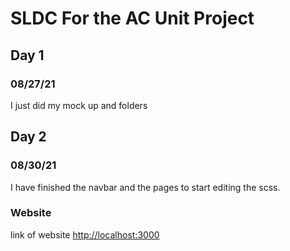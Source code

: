 # SLDC For the AC Unit Project




## Day 1 
### 08/27/21

I just did my mock up and folders

## Day 2
### 08/30/21


I have finished the navbar and the pages to start editing the scss.



### Website

link of website  [http://localhost:3000](http://localhost:3000) 

